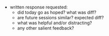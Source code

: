  * written response requested:
   * did today go as hoped? what was diff?
   * are future sessions similar? expected diff?
   * what was helpful and/or distracting?
   * any other salient feedback?
